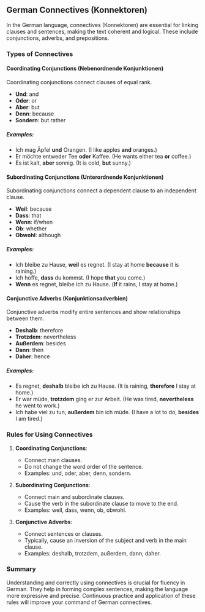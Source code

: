 ## German Connectives (Konnektoren)

In the German language, connectives (Konnektoren) are essential for linking clauses and sentences, making the text coherent and logical. These include conjunctions, adverbs, and prepositions.

### Types of Connectives

#### Coordinating Conjunctions (Nebenordnende Konjunktionen)

Coordinating conjunctions connect clauses of equal rank.

- **Und**: and
- **Oder**: or
- **Aber**: but
- **Denn**: because
- **Sondern**: but rather

##### Examples:

- Ich mag Äpfel **und** Orangen. (I like apples **and** oranges.)
- Er möchte entweder Tee **oder** Kaffee. (He wants either tea **or** coffee.)
- Es ist kalt, **aber** sonnig. (It is cold, **but** sunny.)

#### Subordinating Conjunctions (Unterordnende Konjunktionen)

Subordinating conjunctions connect a dependent clause to an independent clause.

- **Weil**: because
- **Dass**: that
- **Wenn**: if/when
- **Ob**: whether
- **Obwohl**: although

##### Examples:

- Ich bleibe zu Hause, **weil** es regnet. (I stay at home **because** it is raining.)
- Ich hoffe, **dass** du kommst. (I hope **that** you come.)
- **Wenn** es regnet, bleibe ich zu Hause. (**If** it rains, I stay at home.)

#### Conjunctive Adverbs (Konjunktionsadverbien)

Conjunctive adverbs modify entire sentences and show relationships between them.

- **Deshalb**: therefore
- **Trotzdem**: nevertheless
- **Außerdem**: besides
- **Dann**: then
- **Daher**: hence

##### Examples:

- Es regnet, **deshalb** bleibe ich zu Hause. (It is raining, **therefore** I stay at home.)
- Er war müde, **trotzdem** ging er zur Arbeit. (He was tired, **nevertheless** he went to work.)
- Ich habe viel zu tun, **außerdem** bin ich müde. (I have a lot to do, **besides** I am tired.)

### Rules for Using Connectives

1. **Coordinating Conjunctions**:
    - Connect main clauses.
    - Do not change the word order of the sentence.
    - Examples: und, oder, aber, denn, sondern.

2. **Subordinating Conjunctions**:
    - Connect main and subordinate clauses.
    - Cause the verb in the subordinate clause to move to the end.
    - Examples: weil, dass, wenn, ob, obwohl.

3. **Conjunctive Adverbs**:
    - Connect sentences or clauses.
    - Typically, cause an inversion of the subject and verb in the main clause.
    - Examples: deshalb, trotzdem, außerdem, dann, daher.

### Summary

Understanding and correctly using connectives is crucial for fluency in German. They help in forming complex sentences, making the language more expressive and precise. Continuous practice and application of these rules will improve your command of German connectives.